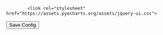 <!DOCTYPE html>
<html>
<head>
    <meta charset="UTF-8">
    <title>大屏展示</title>
            <script type="text/javascript" src="https://assets.pyecharts.org/assets/echarts.min.js"></script>
        <script type="text/javascript" src="https://assets.pyecharts.org/assets/maps/hu2_bei3_wu3_han4.js"></script>
        <script type="text/javascript" src="https://assets.pyecharts.org/assets/echarts-wordcloud.min.js"></script>
        <script type="text/javascript" src="https://assets.pyecharts.org/assets/jquery.min.js"></script>
        <script type="text/javascript" src="https://assets.pyecharts.org/assets/jquery-ui.min.js"></script>
        <script type="text/javascript" src="https://assets.pyecharts.org/assets/ResizeSensor.js"></script>

            <link rel="stylesheet"  href="https://assets.pyecharts.org/assets/jquery-ui.css">

</head>
<body>
    <style>.box {  }; </style>
        <button onclick="downloadCfg()">Save Config</button>
    <div class="box">
                <div id="13ff7d4240114f37a078cf37c7fbcf2a" class="chart-container" style="width:900px; height:500px;"></div>
    <script>
        var chart_13ff7d4240114f37a078cf37c7fbcf2a = echarts.init(
            document.getElementById('13ff7d4240114f37a078cf37c7fbcf2a'), 'white', {renderer: 'canvas'});
        var option_13ff7d4240114f37a078cf37c7fbcf2a = {
    "animation": true,
    "animationThreshold": 2000,
    "animationDuration": 1000,
    "animationEasing": "cubicOut",
    "animationDelay": 0,
    "animationDurationUpdate": 300,
    "animationEasingUpdate": "cubicOut",
    "animationDelayUpdate": 0,
    "color": [
        "#c23531",
        "#2f4554",
        "#61a0a8",
        "#d48265",
        "#749f83",
        "#ca8622",
        "#bda29a",
        "#6e7074",
        "#546570",
        "#c4ccd3",
        "#f05b72",
        "#ef5b9c",
        "#f47920",
        "#905a3d",
        "#fab27b",
        "#2a5caa",
        "#444693",
        "#726930",
        "#b2d235",
        "#6d8346",
        "#ac6767",
        "#1d953f",
        "#6950a1",
        "#918597"
    ],
    "series": [],
    "legend": [
        {
            "data": [],
            "selected": {},
            "show": true,
            "padding": 5,
            "itemGap": 10,
            "itemWidth": 25,
            "itemHeight": 14
        }
    ],
    "tooltip": {
        "show": true,
        "trigger": "item",
        "triggerOn": "mousemove|click",
        "axisPointer": {
            "type": "line"
        },
        "showContent": true,
        "alwaysShowContent": false,
        "showDelay": 0,
        "hideDelay": 100,
        "textStyle": {
            "fontSize": 14
        },
        "borderWidth": 0,
        "padding": 5
    },
    "title": [
        {
            "text": "\u94fe\u5bb6\u6b66\u6c49\u4e8c\u624b\u623f\u6e90\u5c55\u793a",
            "padding": 5,
            "itemGap": 10
        }
    ]
};
        chart_13ff7d4240114f37a078cf37c7fbcf2a.setOption(option_13ff7d4240114f37a078cf37c7fbcf2a);
    </script>
<br/>                <div id="820257a0aebd454b8b3593d6c0b9e11b" class="chart-container" style="width:900px; height:500px;"></div>
    <script>
        var chart_820257a0aebd454b8b3593d6c0b9e11b = echarts.init(
            document.getElementById('820257a0aebd454b8b3593d6c0b9e11b'), 'white', {renderer: 'canvas'});
        var option_820257a0aebd454b8b3593d6c0b9e11b = {
    "animation": true,
    "animationThreshold": 2000,
    "animationDuration": 1000,
    "animationEasing": "cubicOut",
    "animationDelay": 0,
    "animationDurationUpdate": 300,
    "animationEasingUpdate": "cubicOut",
    "animationDelayUpdate": 0,
    "color": [
        "#c23531",
        "#2f4554",
        "#61a0a8",
        "#d48265",
        "#749f83",
        "#ca8622",
        "#bda29a",
        "#6e7074",
        "#546570",
        "#c4ccd3",
        "#f05b72",
        "#ef5b9c",
        "#f47920",
        "#905a3d",
        "#fab27b",
        "#2a5caa",
        "#444693",
        "#726930",
        "#b2d235",
        "#6d8346",
        "#ac6767",
        "#1d953f",
        "#6950a1",
        "#918597"
    ],
    "series": [
        {
            "type": "bar",
            "name": "\u623f\u6e90\u6570",
            "legendHoverLink": true,
            "data": [
                8985,
                9701,
                10280,
                7344,
                6514,
                2861,
                19705,
                7319,
                21203,
                10668,
                4315,
                1782,
                831
            ],
            "showBackground": false,
            "barMinHeight": 0,
            "barCategoryGap": "20%",
            "barGap": "30%",
            "large": false,
            "largeThreshold": 400,
            "seriesLayoutBy": "column",
            "datasetIndex": 0,
            "clip": true,
            "zlevel": 0,
            "z": 2,
            "label": {
                "show": true,
                "position": "right",
                "margin": 8
            },
            "rippleEffect": {
                "show": true,
                "brushType": "stroke",
                "scale": 2.5,
                "period": 4
            }
        }
    ],
    "legend": [
        {
            "data": [
                "\u623f\u6e90\u6570"
            ],
            "selected": {
                "\u623f\u6e90\u6570": true
            },
            "show": true,
            "padding": 5,
            "itemGap": 10,
            "itemWidth": 25,
            "itemHeight": 14
        }
    ],
    "tooltip": {
        "show": true,
        "trigger": "item",
        "triggerOn": "mousemove|click",
        "axisPointer": {
            "type": "line"
        },
        "showContent": true,
        "alwaysShowContent": false,
        "showDelay": 0,
        "hideDelay": 100,
        "textStyle": {
            "fontSize": 14
        },
        "borderWidth": 0,
        "padding": 5
    },
    "xAxis": [
        {
            "show": true,
            "scale": false,
            "nameLocation": "end",
            "nameGap": 15,
            "gridIndex": 0,
            "inverse": false,
            "offset": 0,
            "splitNumber": 5,
            "minInterval": 0,
            "splitLine": {
                "show": false,
                "lineStyle": {
                    "show": true,
                    "width": 1,
                    "opacity": 1,
                    "curveness": 0,
                    "type": "solid"
                }
            }
        }
    ],
    "yAxis": [
        {
            "show": true,
            "scale": false,
            "nameLocation": "end",
            "nameGap": 15,
            "gridIndex": 0,
            "inverse": false,
            "offset": 0,
            "splitNumber": 5,
            "minInterval": 0,
            "splitLine": {
                "show": false,
                "lineStyle": {
                    "show": true,
                    "width": 1,
                    "opacity": 1,
                    "curveness": 0,
                    "type": "solid"
                }
            },
            "data": [
                "\u6c5f\u5cb8\u533a",
                "\u6c5f\u6c49\u533a",
                "\u785a\u53e3\u533a",
                "\u4e1c\u897f\u6e56\u533a",
                "\u6b66\u660c\u533a",
                "\u9752\u5c71\u533a",
                "\u6d2a\u5c71\u533a",
                "\u6c49\u9633\u533a",
                "\u6c5f\u590f\u533a",
                "\u8521\u7538\u533a",
                "\u9ec4\u9642\u533a",
                "\u65b0\u6d32\u533a",
                "\u6c49\u5357\u533a"
            ]
        }
    ],
    "title": [
        {
            "text": "\u6b66\u6c49\u5404\u533a\u623f\u6e90\u6570/\u5957",
            "padding": 5,
            "itemGap": 10
        }
    ]
};
        chart_820257a0aebd454b8b3593d6c0b9e11b.setOption(option_820257a0aebd454b8b3593d6c0b9e11b);
    </script>
<br/>                <div id="be47d5b809f0476f8c7f87948a37c11e" class="chart-container" style="width:1600px; height:800px;"></div>
    <script>
        var chart_be47d5b809f0476f8c7f87948a37c11e = echarts.init(
            document.getElementById('be47d5b809f0476f8c7f87948a37c11e'), 'white', {renderer: 'canvas'});
        var option_be47d5b809f0476f8c7f87948a37c11e = {
    "animation": true,
    "animationThreshold": 2000,
    "animationDuration": 1000,
    "animationEasing": "cubicOut",
    "animationDelay": 0,
    "animationDurationUpdate": 300,
    "animationEasingUpdate": "cubicOut",
    "animationDelayUpdate": 0,
    "color": [
        "#c23531",
        "#2f4554",
        "#61a0a8",
        "#d48265",
        "#749f83",
        "#ca8622",
        "#bda29a",
        "#6e7074",
        "#546570",
        "#c4ccd3",
        "#f05b72",
        "#ef5b9c",
        "#f47920",
        "#905a3d",
        "#fab27b",
        "#2a5caa",
        "#444693",
        "#726930",
        "#b2d235",
        "#6d8346",
        "#ac6767",
        "#1d953f",
        "#6950a1",
        "#918597"
    ],
    "series": [
        {
            "type": "line",
            "name": "\u6700\u9ad8\u623f\u4ef7",
            "connectNulls": false,
            "yAxisIndex": 1,
            "symbolSize": 4,
            "showSymbol": true,
            "smooth": false,
            "clip": true,
            "step": false,
            "data": [
                [
                    "\u6c5f\u5cb8\u533a",
                    79982
                ],
                [
                    "\u6c5f\u6c49\u533a",
                    54373
                ],
                [
                    "\u785a\u53e3\u533a",
                    51062
                ],
                [
                    "\u4e1c\u897f\u6e56\u533a",
                    38476
                ],
                [
                    "\u6b66\u660c\u533a",
                    76739
                ],
                [
                    "\u9752\u5c71\u533a",
                    42832
                ],
                [
                    "\u6d2a\u5c71\u533a",
                    79195
                ],
                [
                    "\u6c49\u9633\u533a",
                    58414
                ],
                [
                    "\u6c5f\u590f\u533a",
                    76471
                ],
                [
                    "\u8521\u7538\u533a",
                    57682
                ],
                [
                    "\u9ec4\u9642\u533a",
                    41173
                ],
                [
                    "\u65b0\u6d32\u533a",
                    20796
                ],
                [
                    "\u6c49\u5357\u533a",
                    18716
                ]
            ],
            "hoverAnimation": true,
            "label": {
                "show": true,
                "position": "top",
                "margin": 8
            },
            "lineStyle": {
                "show": true,
                "width": 1,
                "opacity": 1,
                "curveness": 0,
                "type": "solid"
            },
            "areaStyle": {
                "opacity": 0
            },
            "markLine": {
                "silent": false,
                "precision": 2,
                "label": {
                    "show": true,
                    "position": "top",
                    "margin": 8
                },
                "data": [
                    {
                        "name": "\u6700\u5927\u503c",
                        "type": "max"
                    }
                ]
            },
            "zlevel": 0,
            "z": 0
        },
        {
            "type": "line",
            "name": "\u5e73\u5747\u623f\u4ef7",
            "connectNulls": false,
            "yAxisIndex": 2,
            "symbolSize": 4,
            "showSymbol": true,
            "smooth": false,
            "clip": true,
            "step": false,
            "data": [
                [
                    "\u6c5f\u5cb8\u533a",
                    21322
                ],
                [
                    "\u6c5f\u6c49\u533a",
                    19352
                ],
                [
                    "\u785a\u53e3\u533a",
                    19080
                ],
                [
                    "\u4e1c\u897f\u6e56\u533a",
                    14178
                ],
                [
                    "\u6b66\u660c\u533a",
                    25156
                ],
                [
                    "\u9752\u5c71\u533a",
                    16412
                ],
                [
                    "\u6d2a\u5c71\u533a",
                    21697
                ],
                [
                    "\u6c49\u9633\u533a",
                    17454
                ],
                [
                    "\u6c5f\u590f\u533a",
                    18945
                ],
                [
                    "\u8521\u7538\u533a",
                    12298
                ],
                [
                    "\u9ec4\u9642\u533a",
                    10596
                ],
                [
                    "\u65b0\u6d32\u533a",
                    6892
                ],
                [
                    "\u6c49\u5357\u533a",
                    7742
                ]
            ],
            "hoverAnimation": true,
            "label": {
                "show": true,
                "position": "top",
                "margin": 8
            },
            "lineStyle": {
                "show": true,
                "width": 1,
                "opacity": 1,
                "curveness": 0,
                "type": "solid"
            },
            "areaStyle": {
                "opacity": 0
            },
            "markLine": {
                "silent": false,
                "precision": 2,
                "label": {
                    "show": true,
                    "position": "top",
                    "margin": 8
                },
                "data": [
                    {
                        "name": "\u5e73\u5747\u503c",
                        "type": "average"
                    }
                ]
            },
            "zlevel": 0,
            "z": 0
        },
        {
            "type": "line",
            "name": "\u6700\u4f4e\u623f\u4ef7",
            "connectNulls": false,
            "yAxisIndex": 3,
            "symbolSize": 4,
            "showSymbol": true,
            "smooth": false,
            "clip": true,
            "step": false,
            "data": [
                [
                    "\u6c5f\u5cb8\u533a",
                    3945
                ],
                [
                    "\u6c5f\u6c49\u533a",
                    5182
                ],
                [
                    "\u785a\u53e3\u533a",
                    6291
                ],
                [
                    "\u4e1c\u897f\u6e56\u533a",
                    4769
                ],
                [
                    "\u6b66\u660c\u533a",
                    8334
                ],
                [
                    "\u9752\u5c71\u533a",
                    6367
                ],
                [
                    "\u6d2a\u5c71\u533a",
                    4097
                ],
                [
                    "\u6c49\u9633\u533a",
                    6770
                ],
                [
                    "\u6c5f\u590f\u533a",
                    4202
                ],
                [
                    "\u8521\u7538\u533a",
                    2686
                ],
                [
                    "\u9ec4\u9642\u533a",
                    4009
                ],
                [
                    "\u65b0\u6d32\u533a",
                    2314
                ],
                [
                    "\u6c49\u5357\u533a",
                    3737
                ]
            ],
            "hoverAnimation": true,
            "label": {
                "show": true,
                "position": "top",
                "margin": 8
            },
            "lineStyle": {
                "show": true,
                "width": 1,
                "opacity": 1,
                "curveness": 0,
                "type": "solid"
            },
            "areaStyle": {
                "opacity": 0
            },
            "markLine": {
                "silent": false,
                "precision": 2,
                "label": {
                    "show": true,
                    "position": "top",
                    "margin": 8
                },
                "data": [
                    {
                        "name": "\u6700\u5c0f\u503c",
                        "type": "min"
                    }
                ]
            },
            "zlevel": 0,
            "z": 0
        }
    ],
    "legend": [
        {
            "data": [
                "\u6700\u9ad8\u623f\u4ef7",
                "\u5e73\u5747\u623f\u4ef7",
                "\u6700\u4f4e\u623f\u4ef7"
            ],
            "selected": {
                "\u6700\u9ad8\u623f\u4ef7": true,
                "\u5e73\u5747\u623f\u4ef7": true,
                "\u6700\u4f4e\u623f\u4ef7": true
            },
            "show": true,
            "padding": 5,
            "itemGap": 10,
            "itemWidth": 25,
            "itemHeight": 14
        }
    ],
    "tooltip": {
        "show": true,
        "trigger": "axis",
        "triggerOn": "mousemove|click",
        "axisPointer": {
            "type": "cross"
        },
        "showContent": true,
        "alwaysShowContent": false,
        "showDelay": 0,
        "hideDelay": 100,
        "textStyle": {
            "fontSize": 14
        },
        "borderWidth": 0,
        "padding": 5
    },
    "xAxis": [
        {
            "type": "category",
            "name": "\u5730\u533a",
            "show": true,
            "scale": false,
            "nameLocation": "end",
            "nameGap": 15,
            "gridIndex": 0,
            "inverse": false,
            "offset": 0,
            "splitNumber": 5,
            "boundaryGap": false,
            "minInterval": 0,
            "splitLine": {
                "show": false,
                "lineStyle": {
                    "show": true,
                    "width": 1,
                    "opacity": 1,
                    "curveness": 0,
                    "type": "solid"
                }
            },
            "data": [
                "\u6c5f\u5cb8\u533a",
                "\u6c5f\u6c49\u533a",
                "\u785a\u53e3\u533a",
                "\u4e1c\u897f\u6e56\u533a",
                "\u6b66\u660c\u533a",
                "\u9752\u5c71\u533a",
                "\u6d2a\u5c71\u533a",
                "\u6c49\u9633\u533a",
                "\u6c5f\u590f\u533a",
                "\u8521\u7538\u533a",
                "\u9ec4\u9642\u533a",
                "\u65b0\u6d32\u533a",
                "\u6c49\u5357\u533a"
            ]
        }
    ],
    "yAxis": [
        {
            "show": true,
            "scale": false,
            "nameLocation": "end",
            "nameGap": 15,
            "gridIndex": 0,
            "inverse": false,
            "offset": 0,
            "splitNumber": 5,
            "boundaryGap": true,
            "minInterval": 0,
            "splitLine": {
                "show": false,
                "lineStyle": {
                    "show": true,
                    "width": 1,
                    "opacity": 1,
                    "curveness": 0,
                    "type": "solid"
                }
            }
        },
        {
            "type": "value",
            "name": "max(\u5143/\u5e73)",
            "show": true,
            "scale": false,
            "nameLocation": "end",
            "nameGap": 15,
            "gridIndex": 0,
            "axisLine": {
                "show": true,
                "onZero": true,
                "onZeroAxisIndex": 0,
                "lineStyle": {
                    "show": true,
                    "width": 1,
                    "opacity": 1,
                    "curveness": 0,
                    "type": "solid",
                    "color": "#5793f3"
                }
            },
            "inverse": false,
            "position": "left",
            "offset": 0,
            "splitNumber": 5,
            "min": 0,
            "max": 85000,
            "minInterval": 0,
            "splitLine": {
                "show": false,
                "lineStyle": {
                    "show": true,
                    "width": 1,
                    "opacity": 1,
                    "curveness": 0,
                    "type": "solid"
                }
            }
        },
        {
            "type": "value",
            "name": "avg(\u5143/\u5e73)",
            "show": true,
            "scale": false,
            "nameLocation": "end",
            "nameGap": 15,
            "gridIndex": 0,
            "axisLine": {
                "show": true,
                "onZero": true,
                "onZeroAxisIndex": 0,
                "lineStyle": {
                    "show": true,
                    "width": 1,
                    "opacity": 1,
                    "curveness": 0,
                    "type": "solid",
                    "color": "#675bba"
                }
            },
            "inverse": false,
            "position": "right",
            "offset": 40,
            "splitNumber": 5,
            "min": 0,
            "max": 40000,
            "minInterval": 0,
            "splitLine": {
                "show": false,
                "lineStyle": {
                    "show": true,
                    "width": 1,
                    "opacity": 2,
                    "curveness": 0,
                    "type": "solid"
                }
            }
        },
        {
            "type": "value",
            "name": "min(\u5143/\u5e73)",
            "show": true,
            "scale": false,
            "nameLocation": "end",
            "nameGap": 15,
            "gridIndex": 0,
            "axisLine": {
                "show": true,
                "onZero": true,
                "onZeroAxisIndex": 0,
                "lineStyle": {
                    "show": true,
                    "width": 1,
                    "opacity": 1,
                    "curveness": 0,
                    "type": "solid",
                    "color": "#d14a61"
                }
            },
            "inverse": false,
            "position": "right",
            "offset": 100,
            "splitNumber": 5,
            "min": 0,
            "max": 25000,
            "minInterval": 0,
            "splitLine": {
                "show": false,
                "lineStyle": {
                    "show": true,
                    "width": 1,
                    "opacity": 3,
                    "curveness": 0,
                    "type": "solid"
                }
            }
        }
    ],
    "title": [
        {
            "text": "\u623f\u4ef7\u4fe1\u606f",
            "padding": 5,
            "itemGap": 10
        }
    ],
    "toolbox": {
        "show": true,
        "orient": "horizontal",
        "itemSize": 15,
        "itemGap": 10,
        "left": "80%",
        "feature": {
            "saveAsImage": {
                "type": "png",
                "backgroundColor": "auto",
                "connectedBackgroundColor": "#fff",
                "show": true,
                "title": "\u4fdd\u5b58\u4e3a\u56fe\u7247",
                "pixelRatio": 1
            },
            "restore": {
                "show": true,
                "title": "\u8fd8\u539f"
            },
            "dataView": {
                "show": true,
                "title": "\u6570\u636e\u89c6\u56fe",
                "readOnly": false,
                "lang": [
                    "\u6570\u636e\u89c6\u56fe",
                    "\u5173\u95ed",
                    "\u5237\u65b0"
                ],
                "backgroundColor": "#fff",
                "textareaColor": "#fff",
                "textareaBorderColor": "#333",
                "textColor": "#000",
                "buttonColor": "#c23531",
                "buttonTextColor": "#fff"
            },
            "dataZoom": {
                "show": true,
                "title": {
                    "zoom": "\u533a\u57df\u7f29\u653e",
                    "back": "\u533a\u57df\u7f29\u653e\u8fd8\u539f"
                },
                "icon": {},
                "xAxisIndex": false,
                "yAxisIndex": false,
                "filterMode": "filter"
            },
            "magicType": {
                "show": true,
                "type": [
                    "line",
                    "bar",
                    "stack",
                    "tiled"
                ],
                "title": {
                    "line": "\u5207\u6362\u4e3a\u6298\u7ebf\u56fe",
                    "bar": "\u5207\u6362\u4e3a\u67f1\u72b6\u56fe",
                    "stack": "\u5207\u6362\u4e3a\u5806\u53e0",
                    "tiled": "\u5207\u6362\u4e3a\u5e73\u94fa"
                },
                "icon": {}
            },
            "brush": {
                "icon": {},
                "title": {
                    "rect": "\u77e9\u5f62\u9009\u62e9",
                    "polygon": "\u5708\u9009",
                    "lineX": "\u6a2a\u5411\u9009\u62e9",
                    "lineY": "\u7eb5\u5411\u9009\u62e9",
                    "keep": "\u4fdd\u6301\u9009\u62e9",
                    "clear": "\u6e05\u9664\u9009\u62e9"
                }
            }
        }
    }
};
        chart_be47d5b809f0476f8c7f87948a37c11e.setOption(option_be47d5b809f0476f8c7f87948a37c11e);
    </script>
<br/>                <div id="df3aff15571244c0b1e46270278fb9bf" class="chart-container" style="width:900px; height:500px;"></div>
    <script>
        var chart_df3aff15571244c0b1e46270278fb9bf = echarts.init(
            document.getElementById('df3aff15571244c0b1e46270278fb9bf'), 'white', {renderer: 'canvas'});
        var option_df3aff15571244c0b1e46270278fb9bf = {
    "animation": true,
    "animationThreshold": 2000,
    "animationDuration": 1000,
    "animationEasing": "cubicOut",
    "animationDelay": 0,
    "animationDurationUpdate": 300,
    "animationEasingUpdate": "cubicOut",
    "animationDelayUpdate": 0,
    "color": [
        "#c23531",
        "#2f4554",
        "#61a0a8",
        "#d48265",
        "#749f83",
        "#ca8622",
        "#bda29a",
        "#6e7074",
        "#546570",
        "#c4ccd3",
        "#f05b72",
        "#ef5b9c",
        "#f47920",
        "#905a3d",
        "#fab27b",
        "#2a5caa",
        "#444693",
        "#726930",
        "#b2d235",
        "#6d8346",
        "#ac6767",
        "#1d953f",
        "#6950a1",
        "#918597"
    ],
    "series": [
        {
            "type": "pie",
            "name": "\u623f\u6e90\u7ed3\u6784",
            "clockwise": true,
            "data": [
                {
                    "name": "\u5854\u697c",
                    "value": 23301
                },
                {
                    "name": "\u677f\u5854\u7ed3\u5408",
                    "value": 20148
                },
                {
                    "name": "\u677f\u697c",
                    "value": 64651
                },
                {
                    "name": "\u5e73\u623f",
                    "value": 92
                }
            ],
            "radius": [
                0,
                "30%"
            ],
            "center": [
                "50%",
                "50%"
            ],
            "label": {
                "show": true,
                "position": "inner",
                "margin": 8,
                "formatter": "{b}\n{c}"
            }
        },
        {
            "type": "pie",
            "name": "\u522b\u5885\u7c7b\u578b",
            "clockwise": true,
            "data": [
                {
                    "name": "\u8054\u6392\u522b\u5885",
                    "value": 171
                },
                {
                    "name": "\u72ec\u680b\u522b\u5885",
                    "value": 34
                },
                {
                    "name": "\u53e0\u62fc\u522b\u5885",
                    "value": 49
                },
                {
                    "name": "\u53cc\u62fc\u522b\u5885",
                    "value": 11
                }
            ],
            "radius": [
                "40%",
                "55%"
            ],
            "center": [
                "50%",
                "50%"
            ],
            "label": {
                "show": true,
                "position": "top",
                "margin": 8,
                "formatter": "{b}:{c}({d}%)"
            }
        }
    ],
    "legend": [
        {
            "data": [
                "\u5854\u697c",
                "\u677f\u5854\u7ed3\u5408",
                "\u677f\u697c",
                "\u5e73\u623f",
                "\u8054\u6392\u522b\u5885",
                "\u72ec\u680b\u522b\u5885",
                "\u53e0\u62fc\u522b\u5885",
                "\u53cc\u62fc\u522b\u5885"
            ],
            "selected": {},
            "show": true,
            "left": "80%",
            "top": "10%",
            "orient": "vertival",
            "padding": 5,
            "itemGap": 10,
            "itemWidth": 25,
            "itemHeight": 14
        }
    ],
    "tooltip": {
        "show": true,
        "trigger": "item",
        "triggerOn": "mousemove|click",
        "axisPointer": {
            "type": "line"
        },
        "showContent": true,
        "alwaysShowContent": false,
        "showDelay": 0,
        "hideDelay": 100,
        "textStyle": {
            "fontSize": 14
        },
        "borderWidth": 0,
        "padding": 5
    },
    "title": [
        {
            "text": "\u623f\u578b\u4e0e\u522b\u5885\u7c7b\u578b/\u5957",
            "padding": 5,
            "itemGap": 10
        }
    ]
};
        chart_df3aff15571244c0b1e46270278fb9bf.setOption(option_df3aff15571244c0b1e46270278fb9bf);
    </script>
<br/>                <div id="f212304a6218441ca8186189bc271ed9" class="chart-container" style="width:500px; height:600px;"></div>
    <script>
        var chart_f212304a6218441ca8186189bc271ed9 = echarts.init(
            document.getElementById('f212304a6218441ca8186189bc271ed9'), 'white', {renderer: 'canvas'});
        var option_f212304a6218441ca8186189bc271ed9 = {
    "animation": true,
    "animationThreshold": 2000,
    "animationDuration": 1000,
    "animationEasing": "cubicOut",
    "animationDelay": 0,
    "animationDurationUpdate": 300,
    "animationEasingUpdate": "cubicOut",
    "animationDelayUpdate": 0,
    "color": [
        "#c23531",
        "#2f4554",
        "#61a0a8",
        "#d48265",
        "#749f83",
        "#ca8622",
        "#bda29a",
        "#6e7074",
        "#546570",
        "#c4ccd3",
        "#f05b72",
        "#ef5b9c",
        "#f47920",
        "#905a3d",
        "#fab27b",
        "#2a5caa",
        "#444693",
        "#726930",
        "#b2d235",
        "#6d8346",
        "#ac6767",
        "#1d953f",
        "#6950a1",
        "#918597"
    ],
    "series": [
        {
            "type": "map",
            "name": "\u623f\u6e90\u6570",
            "label": {
                "show": true,
                "position": "top",
                "margin": 8
            },
            "mapType": "\u6b66\u6c49",
            "data": [
                {
                    "name": "\u6c5f\u5cb8\u533a",
                    "value": 8985
                },
                {
                    "name": "\u6c5f\u6c49\u533a",
                    "value": 9701
                },
                {
                    "name": "\u785a\u53e3\u533a",
                    "value": 10280
                },
                {
                    "name": "\u4e1c\u897f\u6e56\u533a",
                    "value": 7344
                },
                {
                    "name": "\u6b66\u660c\u533a",
                    "value": 6514
                },
                {
                    "name": "\u9752\u5c71\u533a",
                    "value": 2861
                },
                {
                    "name": "\u6d2a\u5c71\u533a",
                    "value": 19705
                },
                {
                    "name": "\u6c49\u9633\u533a",
                    "value": 7319
                },
                {
                    "name": "\u6c5f\u590f\u533a",
                    "value": 21203
                },
                {
                    "name": "\u8521\u7538\u533a",
                    "value": 10668
                },
                {
                    "name": "\u9ec4\u9642\u533a",
                    "value": 4315
                },
                {
                    "name": "\u65b0\u6d32\u533a",
                    "value": 1782
                },
                {
                    "name": "\u6c49\u5357\u533a",
                    "value": 831
                }
            ],
            "roam": true,
            "aspectScale": 0.75,
            "nameProperty": "name",
            "selectedMode": false,
            "zoom": 1,
            "mapValueCalculation": "sum",
            "showLegendSymbol": true,
            "emphasis": {},
            "rippleEffect": {
                "show": true,
                "brushType": "stroke",
                "scale": 2.5,
                "period": 4
            }
        }
    ],
    "legend": [
        {
            "data": [
                "\u623f\u6e90\u6570"
            ],
            "selected": {
                "\u623f\u6e90\u6570": true
            },
            "show": true,
            "padding": 5,
            "itemGap": 10,
            "itemWidth": 25,
            "itemHeight": 14
        }
    ],
    "tooltip": {
        "show": true,
        "trigger": "item",
        "triggerOn": "mousemove|click",
        "axisPointer": {
            "type": "line"
        },
        "showContent": true,
        "alwaysShowContent": false,
        "showDelay": 0,
        "hideDelay": 100,
        "textStyle": {
            "fontSize": 14
        },
        "borderWidth": 0,
        "padding": 5
    },
    "title": [
        {
            "text": "Map-\u6b66\u6c49\u623f\u6e90\u5206\u5e03",
            "padding": 5,
            "itemGap": 10
        }
    ],
    "visualMap": {
        "show": true,
        "type": "continuous",
        "min": 0,
        "max": 22000,
        "inRange": {
            "color": [
                "#50a3ba",
                "#eac763",
                "#d94e5d"
            ]
        },
        "calculable": true,
        "inverse": false,
        "splitNumber": 5,
        "orient": "vertical",
        "top": "60%",
        "showLabel": true,
        "itemWidth": 20,
        "itemHeight": 140,
        "borderWidth": 0
    }
};
        chart_f212304a6218441ca8186189bc271ed9.setOption(option_f212304a6218441ca8186189bc271ed9);
    </script>
<br/>                <div id="e6997cdbefe946d5a6089dcd0ab14528" class="chart-container" style="width:900px; height:500px;"></div>
    <script>
        var chart_e6997cdbefe946d5a6089dcd0ab14528 = echarts.init(
            document.getElementById('e6997cdbefe946d5a6089dcd0ab14528'), 'white', {renderer: 'canvas'});
        var option_e6997cdbefe946d5a6089dcd0ab14528 = {
    "animation": true,
    "animationThreshold": 2000,
    "animationDuration": 1000,
    "animationEasing": "cubicOut",
    "animationDelay": 0,
    "animationDurationUpdate": 300,
    "animationEasingUpdate": "cubicOut",
    "animationDelayUpdate": 0,
    "color": [
        "#c23531",
        "#2f4554",
        "#61a0a8",
        "#d48265",
        "#749f83",
        "#ca8622",
        "#bda29a",
        "#6e7074",
        "#546570",
        "#c4ccd3",
        "#f05b72",
        "#ef5b9c",
        "#f47920",
        "#905a3d",
        "#fab27b",
        "#2a5caa",
        "#444693",
        "#726930",
        "#b2d235",
        "#6d8346",
        "#ac6767",
        "#1d953f",
        "#6950a1",
        "#918597"
    ],
    "series": [
        {
            "type": "wordCloud",
            "name": "\u70ed\u578b\u623f\u6e90",
            "shape": "circle",
            "rotationRange": [
                -90,
                90
            ],
            "rotationStep": 45,
            "girdSize": 20,
            "sizeRange": [
                12,
                60
            ],
            "data": [
                {
                    "name": "2\u5ba42\u5385",
                    "value": 21955,
                    "textStyle": {
                        "normal": {
                            "color": "rgb(42,138,104)"
                        }
                    }
                },
                {
                    "name": "3\u5ba42\u5385",
                    "value": 39364,
                    "textStyle": {
                        "normal": {
                            "color": "rgb(60,95,134)"
                        }
                    }
                },
                {
                    "name": "4\u5ba42\u5385",
                    "value": 8990,
                    "textStyle": {
                        "normal": {
                            "color": "rgb(54,58,27)"
                        }
                    }
                },
                {
                    "name": "2\u5ba41\u5385",
                    "value": 18311,
                    "textStyle": {
                        "normal": {
                            "color": "rgb(106,35,155)"
                        }
                    }
                },
                {
                    "name": "3\u5ba41\u5385",
                    "value": 9122,
                    "textStyle": {
                        "normal": {
                            "color": "rgb(44,116,137)"
                        }
                    }
                },
                {
                    "name": "1\u5ba41\u5385",
                    "value": 8399,
                    "textStyle": {
                        "normal": {
                            "color": "rgb(147,81,25)"
                        }
                    }
                },
                {
                    "name": "5\u5ba43\u5385",
                    "value": 268,
                    "textStyle": {
                        "normal": {
                            "color": "rgb(11,51,87)"
                        }
                    }
                },
                {
                    "name": "4\u5ba41\u5385",
                    "value": 1081,
                    "textStyle": {
                        "normal": {
                            "color": "rgb(18,134,140)"
                        }
                    }
                },
                {
                    "name": "6\u5ba42\u5385",
                    "value": 280,
                    "textStyle": {
                        "normal": {
                            "color": "rgb(58,28,114)"
                        }
                    }
                },
                {
                    "name": "4\u5ba43\u5385",
                    "value": 169,
                    "textStyle": {
                        "normal": {
                            "color": "rgb(75,131,94)"
                        }
                    }
                },
                {
                    "name": "5\u5ba42\u5385",
                    "value": 1384,
                    "textStyle": {
                        "normal": {
                            "color": "rgb(128,31,10)"
                        }
                    }
                },
                {
                    "name": "5\u5ba41\u5385",
                    "value": 156,
                    "textStyle": {
                        "normal": {
                            "color": "rgb(138,90,125)"
                        }
                    }
                },
                {
                    "name": "6\u5ba43\u5385",
                    "value": 98,
                    "textStyle": {
                        "normal": {
                            "color": "rgb(154,49,63)"
                        }
                    }
                },
                {
                    "name": "1\u5ba40\u5385",
                    "value": 1271,
                    "textStyle": {
                        "normal": {
                            "color": "rgb(46,88,54)"
                        }
                    }
                },
                {
                    "name": "1\u5ba42\u5385",
                    "value": 158,
                    "textStyle": {
                        "normal": {
                            "color": "rgb(116,122,95)"
                        }
                    }
                },
                {
                    "name": "6\u5ba44\u5385",
                    "value": 20,
                    "textStyle": {
                        "normal": {
                            "color": "rgb(53,4,151)"
                        }
                    }
                },
                {
                    "name": "3\u5ba43\u5385",
                    "value": 45,
                    "textStyle": {
                        "normal": {
                            "color": "rgb(17,13,25)"
                        }
                    }
                },
                {
                    "name": "2\u5ba40\u5385",
                    "value": 49,
                    "textStyle": {
                        "normal": {
                            "color": "rgb(150,32,125)"
                        }
                    }
                },
                {
                    "name": "\u8f66\u4f4d",
                    "value": 79,
                    "textStyle": {
                        "normal": {
                            "color": "rgb(44,143,118)"
                        }
                    }
                },
                {
                    "name": "9\u5ba40\u5385",
                    "value": 2,
                    "textStyle": {
                        "normal": {
                            "color": "rgb(105,76,122)"
                        }
                    }
                },
                {
                    "name": "5\u5ba40\u5385",
                    "value": 13,
                    "textStyle": {
                        "normal": {
                            "color": "rgb(86,28,59)"
                        }
                    }
                },
                {
                    "name": "6\u5ba41\u5385",
                    "value": 51,
                    "textStyle": {
                        "normal": {
                            "color": "rgb(90,140,38)"
                        }
                    }
                },
                {
                    "name": "7\u5ba44\u5385",
                    "value": 3,
                    "textStyle": {
                        "normal": {
                            "color": "rgb(69,111,89)"
                        }
                    }
                },
                {
                    "name": "7\u5ba43\u5385",
                    "value": 22,
                    "textStyle": {
                        "normal": {
                            "color": "rgb(42,97,152)"
                        }
                    }
                },
                {
                    "name": "7\u5ba42\u5385",
                    "value": 44,
                    "textStyle": {
                        "normal": {
                            "color": "rgb(66,41,49)"
                        }
                    }
                },
                {
                    "name": "8\u5ba43\u5385",
                    "value": 5,
                    "textStyle": {
                        "normal": {
                            "color": "rgb(73,3,55)"
                        }
                    }
                },
                {
                    "name": "3\u5ba40\u5385",
                    "value": 33,
                    "textStyle": {
                        "normal": {
                            "color": "rgb(10,31,109)"
                        }
                    }
                },
                {
                    "name": "0\u5ba41\u5385",
                    "value": 3,
                    "textStyle": {
                        "normal": {
                            "color": "rgb(131,125,107)"
                        }
                    }
                },
                {
                    "name": "8\u5ba41\u5385",
                    "value": 6,
                    "textStyle": {
                        "normal": {
                            "color": "rgb(4,40,113)"
                        }
                    }
                },
                {
                    "name": "6\u5ba40\u5385",
                    "value": 10,
                    "textStyle": {
                        "normal": {
                            "color": "rgb(63,32,128)"
                        }
                    }
                },
                {
                    "name": "9\u5ba42\u5385",
                    "value": 2,
                    "textStyle": {
                        "normal": {
                            "color": "rgb(24,107,132)"
                        }
                    }
                },
                {
                    "name": "2\u5ba43\u5385",
                    "value": 5,
                    "textStyle": {
                        "normal": {
                            "color": "rgb(29,111,66)"
                        }
                    }
                },
                {
                    "name": "11\u5ba44\u5385",
                    "value": 1,
                    "textStyle": {
                        "normal": {
                            "color": "rgb(81,120,31)"
                        }
                    }
                },
                {
                    "name": "4\u5ba40\u5385",
                    "value": 9,
                    "textStyle": {
                        "normal": {
                            "color": "rgb(58,23,48)"
                        }
                    }
                },
                {
                    "name": "0\u5ba40\u5385",
                    "value": 14,
                    "textStyle": {
                        "normal": {
                            "color": "rgb(57,12,27)"
                        }
                    }
                },
                {
                    "name": "9\u5ba43\u5385",
                    "value": 2,
                    "textStyle": {
                        "normal": {
                            "color": "rgb(159,113,142)"
                        }
                    }
                },
                {
                    "name": "5\u5ba44\u5385",
                    "value": 12,
                    "textStyle": {
                        "normal": {
                            "color": "rgb(121,61,121)"
                        }
                    }
                },
                {
                    "name": "7\u5ba41\u5385",
                    "value": 7,
                    "textStyle": {
                        "normal": {
                            "color": "rgb(74,96,52)"
                        }
                    }
                },
                {
                    "name": "9\u5ba41\u5385",
                    "value": 5,
                    "textStyle": {
                        "normal": {
                            "color": "rgb(17,158,6)"
                        }
                    }
                },
                {
                    "name": "8\u5ba42\u5385",
                    "value": 19,
                    "textStyle": {
                        "normal": {
                            "color": "rgb(40,25,53)"
                        }
                    }
                },
                {
                    "name": "8\u5ba44\u5385",
                    "value": 9,
                    "textStyle": {
                        "normal": {
                            "color": "rgb(143,117,33)"
                        }
                    }
                },
                {
                    "name": "10\u5ba41\u5385",
                    "value": 1,
                    "textStyle": {
                        "normal": {
                            "color": "rgb(12,83,41)"
                        }
                    }
                },
                {
                    "name": "4\u5ba44\u5385",
                    "value": 13,
                    "textStyle": {
                        "normal": {
                            "color": "rgb(144,37,159)"
                        }
                    }
                },
                {
                    "name": "16\u5ba44\u5385",
                    "value": 1,
                    "textStyle": {
                        "normal": {
                            "color": "rgb(63,9,132)"
                        }
                    }
                },
                {
                    "name": "7\u5ba45\u5385",
                    "value": 1,
                    "textStyle": {
                        "normal": {
                            "color": "rgb(84,12,145)"
                        }
                    }
                },
                {
                    "name": "11\u5ba41\u5385",
                    "value": 1,
                    "textStyle": {
                        "normal": {
                            "color": "rgb(33,31,111)"
                        }
                    }
                },
                {
                    "name": "8\u5ba40\u5385",
                    "value": 4,
                    "textStyle": {
                        "normal": {
                            "color": "rgb(62,157,84)"
                        }
                    }
                },
                {
                    "name": "5\u5ba45\u5385",
                    "value": 2,
                    "textStyle": {
                        "normal": {
                            "color": "rgb(134,125,44)"
                        }
                    }
                },
                {
                    "name": "10\u5ba42\u5385",
                    "value": 4,
                    "textStyle": {
                        "normal": {
                            "color": "rgb(141,98,149)"
                        }
                    }
                },
                {
                    "name": "11\u5ba42\u5385",
                    "value": 1,
                    "textStyle": {
                        "normal": {
                            "color": "rgb(52,23,35)"
                        }
                    }
                },
                {
                    "name": "9\u5ba44\u5385",
                    "value": 2,
                    "textStyle": {
                        "normal": {
                            "color": "rgb(60,14,79)"
                        }
                    }
                },
                {
                    "name": "7\u5ba40\u5385",
                    "value": 2,
                    "textStyle": {
                        "normal": {
                            "color": "rgb(71,30,127)"
                        }
                    }
                }
            ],
            "drawOutOfBound": false,
            "textStyle": {
                "emphasis": {}
            }
        }
    ],
    "legend": [
        {
            "data": [],
            "selected": {},
            "show": true,
            "padding": 5,
            "itemGap": 10,
            "itemWidth": 25,
            "itemHeight": 14
        }
    ],
    "tooltip": {
        "show": true,
        "trigger": "item",
        "triggerOn": "mousemove|click",
        "axisPointer": {
            "type": "line"
        },
        "showContent": true,
        "alwaysShowContent": false,
        "showDelay": 0,
        "hideDelay": 100,
        "textStyle": {
            "fontSize": 14
        },
        "borderWidth": 0,
        "padding": 5
    },
    "title": [
        {
            "text": "\u70ed\u578b\u623f\u6e90",
            "padding": 5,
            "itemGap": 10
        }
    ]
};
        chart_e6997cdbefe946d5a6089dcd0ab14528.setOption(option_e6997cdbefe946d5a6089dcd0ab14528);
    </script>
<br/>    </div>
    <script>
            $('#13ff7d4240114f37a078cf37c7fbcf2a').resizable().draggable().css('border-style', 'dashed').css('border-width', '1px');$("#13ff7d4240114f37a078cf37c7fbcf2a>div:nth-child(1)").width("100%").height("100%");
            new ResizeSensor(jQuery('#13ff7d4240114f37a078cf37c7fbcf2a'), function() { chart_13ff7d4240114f37a078cf37c7fbcf2a.resize()});
            $('#820257a0aebd454b8b3593d6c0b9e11b').resizable().draggable().css('border-style', 'dashed').css('border-width', '1px');$("#820257a0aebd454b8b3593d6c0b9e11b>div:nth-child(1)").width("100%").height("100%");
            new ResizeSensor(jQuery('#820257a0aebd454b8b3593d6c0b9e11b'), function() { chart_820257a0aebd454b8b3593d6c0b9e11b.resize()});
            $('#be47d5b809f0476f8c7f87948a37c11e').resizable().draggable().css('border-style', 'dashed').css('border-width', '1px');$("#be47d5b809f0476f8c7f87948a37c11e>div:nth-child(1)").width("100%").height("100%");
            new ResizeSensor(jQuery('#be47d5b809f0476f8c7f87948a37c11e'), function() { chart_be47d5b809f0476f8c7f87948a37c11e.resize()});
            $('#df3aff15571244c0b1e46270278fb9bf').resizable().draggable().css('border-style', 'dashed').css('border-width', '1px');$("#df3aff15571244c0b1e46270278fb9bf>div:nth-child(1)").width("100%").height("100%");
            new ResizeSensor(jQuery('#df3aff15571244c0b1e46270278fb9bf'), function() { chart_df3aff15571244c0b1e46270278fb9bf.resize()});
            $('#f212304a6218441ca8186189bc271ed9').resizable().draggable().css('border-style', 'dashed').css('border-width', '1px');$("#f212304a6218441ca8186189bc271ed9>div:nth-child(1)").width("100%").height("100%");
            new ResizeSensor(jQuery('#f212304a6218441ca8186189bc271ed9'), function() { chart_f212304a6218441ca8186189bc271ed9.resize()});
            $('#e6997cdbefe946d5a6089dcd0ab14528').resizable().draggable().css('border-style', 'dashed').css('border-width', '1px');$("#e6997cdbefe946d5a6089dcd0ab14528>div:nth-child(1)").width("100%").height("100%");
            new ResizeSensor(jQuery('#e6997cdbefe946d5a6089dcd0ab14528'), function() { chart_e6997cdbefe946d5a6089dcd0ab14528.resize()});
            var charts_id = ['13ff7d4240114f37a078cf37c7fbcf2a','820257a0aebd454b8b3593d6c0b9e11b','be47d5b809f0476f8c7f87948a37c11e','df3aff15571244c0b1e46270278fb9bf','f212304a6218441ca8186189bc271ed9','e6997cdbefe946d5a6089dcd0ab14528'];
function downloadCfg () {
    const fileName = 'chart_config.json'
    let downLink = document.createElement('a')
    downLink.download = fileName

    let result = []
    for(let i=0; i<charts_id.length; i++) {
        chart = $('#'+charts_id[i])
        result.push({
            cid: charts_id[i],
            width: chart.css("width"),
            height: chart.css("height"),
            top: chart.offset().top + "px",
            left: chart.offset().left + "px"
        })
    }

    let blob = new Blob([JSON.stringify(result)])
    downLink.href = URL.createObjectURL(blob)
    document.body.appendChild(downLink)
    downLink.click()
    document.body.removeChild(downLink)
}
    </script>
</body>
</html>
